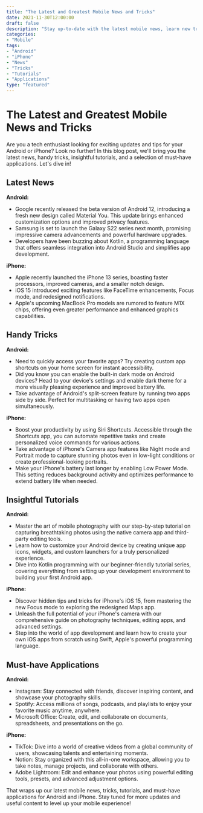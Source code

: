 ```yaml
---
title: "The Latest and Greatest Mobile News and Tricks"
date: 2021-11-30T12:00:00
draft: false
description: "Stay up-to-date with the latest mobile news, learn new tricks, and discover amazing applications for Android and iPhone."
categories: 
- "Mobile"
tags: 
- "Android"
- "iPhone"
- "News"
- "Tricks"
- "Tutorials"
- "Applications"
type: "featured"
---
```


# The Latest and Greatest Mobile News and Tricks

Are you a tech enthusiast looking for exciting updates and tips for your Android or iPhone? Look no further! In this blog post, we'll bring you the latest news, handy tricks, insightful tutorials, and a selection of must-have applications. Let's dive in!

## Latest News

**Android:**

- Google recently released the beta version of Android 12, introducing a fresh new design called Material You. This update brings enhanced customization options and improved privacy features.
- Samsung is set to launch the Galaxy S22 series next month, promising impressive camera advancements and powerful hardware upgrades.
- Developers have been buzzing about Kotlin, a programming language that offers seamless integration into Android Studio and simplifies app development.

**iPhone:**

- Apple recently launched the iPhone 13 series, boasting faster processors, improved cameras, and a smaller notch design.
- iOS 15 introduced exciting features like FaceTime enhancements, Focus mode, and redesigned notifications.
- Apple's upcoming MacBook Pro models are rumored to feature M1X chips, offering even greater performance and enhanced graphics capabilities.

## Handy Tricks

**Android:**

- Need to quickly access your favorite apps? Try creating custom app shortcuts on your home screen for instant accessibility.
- Did you know you can enable the built-in dark mode on Android devices? Head to your device's settings and enable dark theme for a more visually pleasing experience and improved battery life.
- Take advantage of Android's split-screen feature by running two apps side by side. Perfect for multitasking or having two apps open simultaneously.

**iPhone:**

- Boost your productivity by using Siri Shortcuts. Accessible through the Shortcuts app, you can automate repetitive tasks and create personalized voice commands for various actions.
- Take advantage of iPhone's Camera app features like Night mode and Portrait mode to capture stunning photos even in low-light conditions or create professional-looking portraits.
- Make your iPhone's battery last longer by enabling Low Power Mode. This setting reduces background activity and optimizes performance to extend battery life when needed.

## Insightful Tutorials

**Android:**

- Master the art of mobile photography with our step-by-step tutorial on capturing breathtaking photos using the native camera app and third-party editing tools.
- Learn how to customize your Android device by creating unique app icons, widgets, and custom launchers for a truly personalized experience.
- Dive into Kotlin programming with our beginner-friendly tutorial series, covering everything from setting up your development environment to building your first Android app.

**iPhone:**

- Discover hidden tips and tricks for iPhone's iOS 15, from mastering the new Focus mode to exploring the redesigned Maps app.
- Unleash the full potential of your iPhone's camera with our comprehensive guide on photography techniques, editing apps, and advanced settings.
- Step into the world of app development and learn how to create your own iOS apps from scratch using Swift, Apple's powerful programming language.

## Must-have Applications

**Android:**

- Instagram: Stay connected with friends, discover inspiring content, and showcase your photography skills.
- Spotify: Access millions of songs, podcasts, and playlists to enjoy your favorite music anytime, anywhere.
- Microsoft Office: Create, edit, and collaborate on documents, spreadsheets, and presentations on the go.

**iPhone:**

- TikTok: Dive into a world of creative videos from a global community of users, showcasing talents and entertaining moments.
- Notion: Stay organized with this all-in-one workspace, allowing you to take notes, manage projects, and collaborate with others.
- Adobe Lightroom: Edit and enhance your photos using powerful editing tools, presets, and advanced adjustment options.

That wraps up our latest mobile news, tricks, tutorials, and must-have applications for Android and iPhone. Stay tuned for more updates and useful content to level up your mobile experience!
